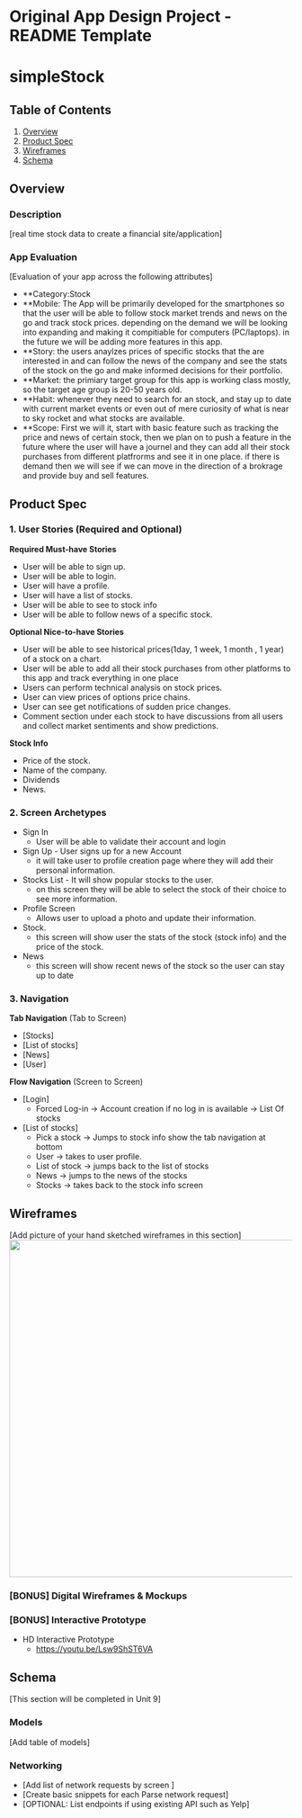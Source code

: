 Original App Design Project - README Template
===

# simpleStock

## Table of Contents
1. [Overview](#Overview)
1. [Product Spec](#Product-Spec)
1. [Wireframes](#Wireframes)
2. [Schema](#Schema)

## Overview
### Description
[real time stock data to create a financial site/application]

### App Evaluation
[Evaluation of your app across the following attributes]
- **Category:Stock
- **Mobile: The App will be primarily developed for the smartphones so that the user will be able to follow stock market trends and news on the go and track stock prices. depending on the demand we will be looking into expanding and making it compitiable for computers (PC/laptops). in the future we will be adding more features in this app.
- **Story: the users anaylzes prices of specific stocks that the are interested in and can follow the news of the company and see the stats of the stock on the go and make informed decisions for their portfolio.
- **Market: the primiary target group for this app is working class mostly, so the target age group is 20-50 years old.
- **Habit: whenever they need to search for an stock, and stay up to date with current market events or even out of mere curiosity of what is near to sky rocket and what stocks are available.
- **Scope: First we will it, start with basic feature such as tracking the price and news of certain stock, then we plan on to push a feature in the future where the user will have a journel and they can add all their stock purchases from different platfrorms and see it in one place. if there is demand then we will see if we can move in the direction of a brokrage and provide buy and sell features.

## Product Spec

### 1. User Stories (Required and Optional)

**Required Must-have Stories**
* User will be able to sign up. 
* User will be able to login.
* User will have a profile.
* User will have a list of stocks.
* User will be able to see to stock info
* User will be able to follow news of a specific stock.



**Optional Nice-to-have Stories**
* User will be able to see historical prices(1day, 1 week, 1 month , 1 year) of a stock on a chart.
* User will be able to add all their stock purchases from other platforms to this app and track everything in one place
* Users can perform technical analysis on stock prices.
* User can view prices of options price chains.
* User can see get notifications of sudden price changes.
* Comment section under each stock to have discussions from all users and collect market sentiments and show predictions.


**Stock Info**

* Price of the stock. 
* Name of the company. 
* Dividends  
* News. 




### 2. Screen Archetypes
* Sign In 
   * User will be able to validate their account and login
* Sign Up - User signs up for a new Account
   * it will take user to profile creation page where they will add their personal information.
* Stocks List - It will show popular stocks to the user.
   * on this screen they will be able to select the stock of their choice to see more information.
* Profile Screen 
   * Allows user to upload a photo and update their information.
* Stock.
   * this screen will show user the stats of the stock (stock info) and the price of the stock.
* News 
   * this screen will show recent news of the stock so the user can stay up to date


### 3. Navigation

**Tab Navigation** (Tab to Screen)

* [Stocks]
* [List of stocks]
* [News]
* [User]

**Flow Navigation** (Screen to Screen)

* [Login]
   * Forced Log-in -> Account creation if no log in is available -> List Of stocks
* [List of stocks]
   * Pick a stock -> Jumps to stock info show the tab navigation at bottom 
   * User -> takes to user profile. 
   * List of stock -> jumps back to the list of stocks
   * News -> jumps to the news of the stocks
   * Stocks -> takes back to the stock info screen

## Wireframes
[Add picture of your hand sketched wireframes in this section]
<img src="YOUR_WIREFRAME_IMAGE_URL" width=600>

### [BONUS] Digital Wireframes & Mockups

### [BONUS] Interactive Prototype
* HD Interactive Prototype
  * https://youtu.be/Lsw9ShST6VA

## Schema 
[This section will be completed in Unit 9]
### Models
[Add table of models]
### Networking
- [Add list of network requests by screen ]
- [Create basic snippets for each Parse network request]
- [OPTIONAL: List endpoints if using existing API such as Yelp]
